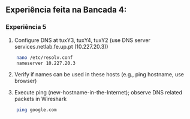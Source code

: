 ## Experiência feita na Bancada 4:

### Experiência 5

1. Configure DNS at tuxY3, tuxY4, tuxY2 (use DNS server services.netlab.fe.up.pt (10.227.20.3))
```bash
    nano /etc/resolv.conf
    nameserver 10.227.20.3
```

2. Verify if names can be used in these hosts (e.g., ping hostname, use browser)

3. Execute ping (new-hostname-in-the-Internet); observe DNS related packets in Wireshark
```bash
    ping google.com
```